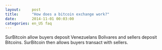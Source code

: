 ```yaml
---
layout:     post
title:      "How does a bitcoin exchange work?"
date:       2014-11-01 00:03:00
categories: en_US faq
---
```


SurBitcoin allow buyers deposit Venezuelans Bolivares and sellers deposit Bitcoins. SurBitcoin then allows buyers transact with sellers.

